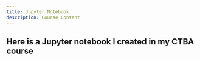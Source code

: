 ```yaml
---
title: Jupyter Notebook
description: Course Content
---
```


Here is a Jupyter notebook I created in my CTBA course
- 
